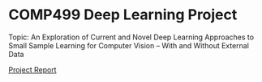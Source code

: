# COMP499 Deep Learning Project

Topic: An Exploration of Current and Novel Deep Learning Approaches to Small
Sample Learning for Computer Vision – With and Without External Data

[Project Report](https://github.com/bentherien/COMP499DL/blob/main/COMP499_ProjectReport.pdf)

